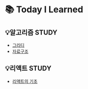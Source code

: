 # 📚 Today I Learned

## 💡알고리즘 STUDY
- [그리디](https://github.com/6uamy/TIL/tree/main/Algorithm/%EA%B7%B8%EB%A6%AC%EB%94%94)
- [자료구조](https://github.com/6uamy/TIL/tree/main/%EB%A6%AC%EC%95%A1%ED%8A%B8)

## 💡리액트 STUDY
- [리액트의 기초](https://github.com/6uamy/TIL/tree/main/%EB%A6%AC%EC%95%A1%ED%8A%B8)
